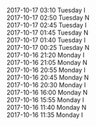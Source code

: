 2017-10-17 03:10 Tuesday  I  
2017-10-17 02:50 Tuesday  N  
2017-10-17 02:45 Tuesday  I  
2017-10-17 01:45 Tuesday  N  
2017-10-17 01:40 Tuesday  I  
2017-10-17 00:25 Tuesday  N  
2017-10-16 21:20 Monday  I  
2017-10-16 21:05 Monday  N  
2017-10-16 20:55 Monday  I  
2017-10-16 20:45 Monday  N  
2017-10-16 20:30 Monday  I  
2017-10-16 16:00 Monday  N  
2017-10-16 15:55 Monday  I  
2017-10-16 11:40 Monday  N  
2017-10-16 11:35 Monday  I  
